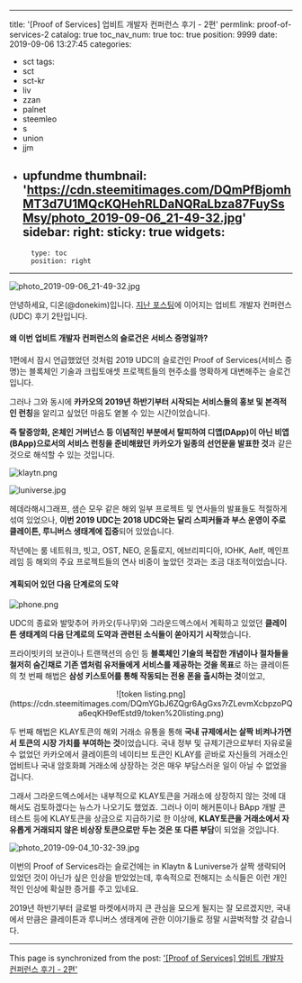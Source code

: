 
---
title: '[Proof of Services] 업비트 개발자 컨퍼런스 후기 - 2편'
permlink: proof-of-services-2
catalog: true
toc_nav_num: true
toc: true
position: 9999
date: 2019-09-06 13:27:45
categories:
- sct
tags:
- sct
- sct-kr
- liv
- zzan
- palnet
- steemleo
- s
- union
- jjm
- upfundme
thumbnail: 'https://cdn.steemitimages.com/DQmPfBjomhMT3d7U1MQcKQHehRLDaNQRaLbza87FuySsMsy/photo_2019-09-06_21-49-32.jpg'
sidebar:
    right:
        sticky: true
widgets:
    -
        type: toc
        position: right
---


![photo_2019-09-06_21-49-32.jpg](https://cdn.steemitimages.com/DQmPfBjomhMT3d7U1MQcKQHehRLDaNQRaLbza87FuySsMsy/photo_2019-09-06_21-49-32.jpg)

안녕하세요, 디온(@donekim)입니다. [지난 포스팅](https://www.steemcoinpan.com/sct/@donekim/proof-of-services-1)에 이어지는 업비트 개발자 컨퍼런스(UDC) 후기 2탄입니다.

#### 왜 이번 업비트 개발자 컨퍼런스의 슬로건은 서비스 증명일까?

1편에서 잠시 언급했었던 것처럼 2019 UDC의 슬로건인 Proof of Services(서비스 증명)는 블록체인 기술과 크립토애셋 프로젝트들의 현주소를 명확하게 대변해주는 슬로건입니다. 

그러나 그와 동시에 **카카오의 2019년 하반기부터 시작되는 서비스들의 홍보 및 본격적인 런칭**을 알리고 싶었던 마음도 옅볼 수 있는 시간이었습니다.

**즉 탈중앙화, 온체인 거버넌스 등 이념적인 부분에서 탈피하여 디앱(DApp)이 아닌 비앱(BApp)으로서의 서비스 런칭을 준비해왔던 카카오가 일종의 선언문을 발표한 것**과 같은 것으로 해석할 수 있는 것입니다.

![klaytn.png](https://cdn.steemitimages.com/DQmPiibCyhwmKxoNFRMFTZmKXiP3xq17cAoLw8VM7wMijed/klaytn.png)

![luniverse.jpg](https://cdn.steemitimages.com/DQmQ3GAuZqtjDCLh7NtSvdFJkhG9WQP8mwTHABYRSzMMtof/luniverse.jpg)

헤데라해시그래프, 샘슨 모우 같은 해외 일부 프로젝트 및 연사들의 발표들도 적절하게 섞여 있었으나, **이번 2019 UDC는 2018 UDC와는 달리 스피커들과 부스 운영이 주로 클레이튼, 루니버스 생태계에 집중**되어 있었습니다.

작년에는 룸 네트워크, 빗고, OST, NEO, 온톨로지, 에브리피디아, IOHK, Aelf, 메인프레임 등 해외의 주요 프로젝트들의 연사 비중이 높았던 것과는 조금 대조적이었습니다.

#### 계획되어 있던 다음 단계로의 도약




![phone.png](https://cdn.steemitimages.com/DQmTESGLipsJQt4JgaZTCMpfcEag9RWtLzyMYD91KQFFQVt/phone.png)

UDC의 종료와 발맞추어 카카오(두나무)와 그라운드엑스에서 계획하고 있었던 **클레이튼 생태계의 다음 단계로의 도약과 관련된 소식들이 쏟아지기 시작**했습니다. 

프라이빗키의 보관이나 트랜잭션의 승인 등 **블록체인 기술의 복잡한 개념이나 절차들을 철저히 숨긴채로 기존 앱처럼 유저들에게 서비스를 제공하는 것을 목표**로 하는 클레이튼의 첫 번째 해법은 **삼성 키스토어를 통해 작동되는 전용 폰을 출시하는 것**이었고,

<center>![token listing.png](https://cdn.steemitimages.com/DQmYGbJ6ZQgr6AgGxs7rZLevmXcbpzoPQa6eqKH9efEstd9/token%20listing.png)</center>

두 번째 해법은 KLAY토큰의 해외 거래소 유통을 통해 **국내 규제에서는 살짝 비켜나가면서 토큰의 시장 가치를 부여하는 것**이었습니다. 국내 정부 및 규제기관으로부터 자유로울 수 없었던 카카오에서 클레이튼의 네이티브 토큰인 KLAY를 곧바로 자신들의 거래소인 업비트나 국내 암호화폐 거래소에 상장하는 것은 매우 부담스러운 일이 아닐 수 없었을 겁니다. 

그래서 그라운드엑스에서는 내부적으로 KLAY토큰을 거래소에 상장하지 않는 것에 대해서도 검토하겠다는 뉴스가 나오기도 했었죠. 그러나 이미 해커톤이나 BApp 개발 콘테스트 등에 KLAY토큰을 상금으로 지급하기로 한 이상에, **KLAY토큰을 거래소에서 자유롭게 거래되지 않은 비상장 토큰으로만 두는 것은 또 다른 부담**이 되었을 것입니다.

![photo_2019-09-04_10-32-39.jpg](https://cdn.steemitimages.com/DQmPSTMhSjDjM8AiutZAFYvw8EimBPavn3EhDQhUECSu4Nh/photo_2019-09-04_10-32-39.jpg)

이번의 Proof of Services라는 슬로건에는 in Klaytn & Luniverse가 살짝 생략되어 있었던 것이 아닌가 싶은 인상을 받았었는데, 후속적으로 전해지는 소식들은 이런 개인적인 인상에 확실한 증거를 주고 있네요.

2019년 하반기부터 글로벌 마켓에서까지 큰 관심을 모으게 될지는 잘 모르겠지만, 국내에서 만큼은 클레이튼과 루니버스 생태계에 관한 이야기들로 정말 시끌벅적할 것 같습니다.

- - -

This page is synchronized from the post: ['[Proof of Services] 업비트 개발자 컨퍼런스 후기 - 2편'](https://steemit.com/@donekim/proof-of-services-2)

